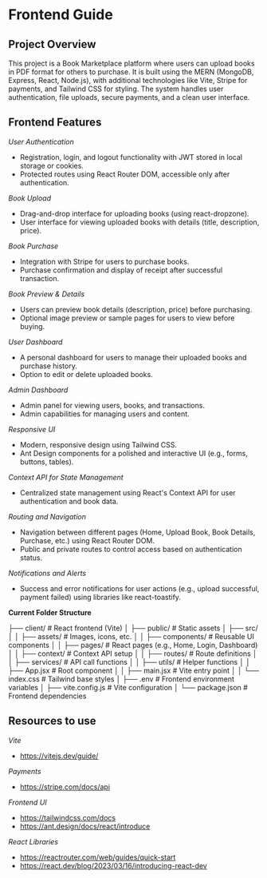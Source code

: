 # Frontend Guide

## Project Overview

This project is a Book Marketplace platform where users can upload books in PDF format for others to purchase. It is built using the MERN (MongoDB, Express, React, Node.js), with additional technologies like Vite, Stripe for payments, and Tailwind CSS for styling. The system handles user authentication, file uploads, secure payments, and a clean user interface.

## Frontend Features

_User Authentication_

- Registration, login, and logout functionality with JWT stored in local storage or cookies.
- Protected routes using React Router DOM, accessible only after authentication.

_Book Upload_

- Drag-and-drop interface for uploading books (using react-dropzone).
- User interface for viewing uploaded books with details (title, description, price).

_Book Purchase_

- Integration with Stripe for users to purchase books.
- Purchase confirmation and display of receipt after successful transaction.

_Book Preview & Details_

- Users can preview book details (description, price) before purchasing.
- Optional image preview or sample pages for users to view before buying.

_User Dashboard_

- A personal dashboard for users to manage their uploaded books and purchase history.
- Option to edit or delete uploaded books.

_Admin Dashboard_

- Admin panel for viewing users, books, and transactions.
- Admin capabilities for managing users and content.

_Responsive UI_

- Modern, responsive design using Tailwind CSS.
- Ant Design components for a polished and interactive UI (e.g., forms, buttons, tables).

_Context API for State Management_

- Centralized state management using React's Context API for user authentication and book data.

_Routing and Navigation_

- Navigation between different pages (Home, Upload Book, Book Details, Purchase, etc.) using React Router DOM.
- Public and private routes to control access based on authentication status.

_Notifications and Alerts_

- Success and error notifications for user actions (e.g., upload successful, payment failed) using libraries like react-toastify.

**Current Folder Structure**

├── client/                         # React frontend (Vite)
│   ├── public/                     # Static assets
│   ├── src/
│   │   ├── assets/                 # Images, icons, etc.
│   │   ├── components/             # Reusable UI components
│   │   ├── pages/                  # React pages (e.g., Home, Login, Dashboard)
│   │   ├── context/                # Context API setup
│   │   ├── routes/                 # Route definitions
│   │   ├── services/               # API call functions
│   │   ├── utils/                  # Helper functions
│   │   ├── App.jsx                 # Root component
│   │   ├── main.jsx                # Vite entry point
│   │   └── index.css               # Tailwind base styles
│   ├── .env                        # Frontend environment variables
│   ├── vite.config.js              # Vite configuration
│   └── package.json                # Frontend dependencies

## Resources to use

_Vite_

- https://vitejs.dev/guide/

_Payments_

- https://stripe.com/docs/api

_Frontend UI_

- https://tailwindcss.com/docs
- https://ant.design/docs/react/introduce

_React Libraries_

- https://reactrouter.com/web/guides/quick-start
- https://react.dev/blog/2023/03/16/introducing-react-dev

 

